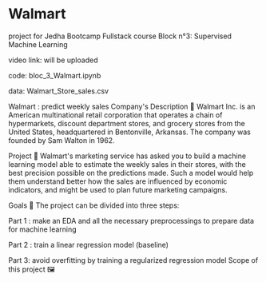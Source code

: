 # Walmart
project for Jedha Bootcamp Fullstack course
Block n°3: Supervised Machine Learning

video link: will be uploaded

code: bloc_3_Walmart.ipynb


data: Walmart_Store_sales.csv



Walmart : predict weekly sales Company's Description 📇 Walmart Inc. is an American multinational retail corporation that operates a chain of hypermarkets, discount department stores, and grocery stores from the United States, headquartered in Bentonville, Arkansas. The company was founded by Sam Walton in 1962.

Project 🚧 Walmart's marketing service has asked you to build a machine learning model able to estimate the weekly sales in their stores, with the best precision possible on the predictions made. Such a model would help them understand better how the sales are influenced by economic indicators, and might be used to plan future marketing campaigns.

Goals 🎯 The project can be divided into three steps:

Part 1 : make an EDA and all the necessary preprocessings to prepare data for machine learning

Part 2 : train a linear regression model (baseline)

Part 3: avoid overfitting by training a regularized regression model Scope of this project 🖼️


